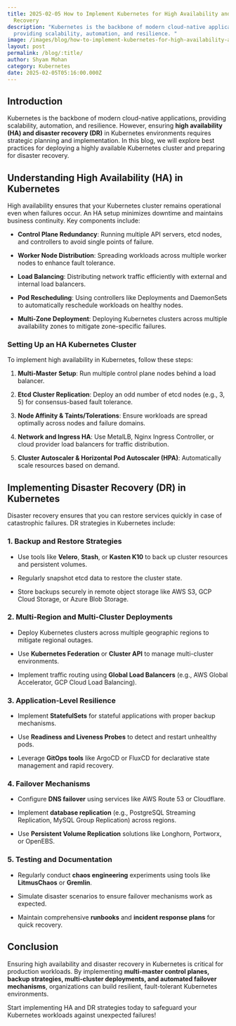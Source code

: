 ```yaml
---
title: 2025-02-05 How to Implement Kubernetes for High Availability and Disaster
  Recovery
description: "Kubernetes is the backbone of modern cloud-native applications,
  providing scalability, automation, and resilience. "
image: /images/blog/how-to-implement-kubernetes-for-high-availability-and-disaster-recovery.webp
layout: post
permalink: /blog/:title/
author: Shyam Mohan
category: Kubernetes
date: 2025-02-05T05:16:00.000Z
---
```

## Introduction

Kubernetes is the backbone of modern cloud-native applications, providing scalability, automation, and resilience. However, ensuring **high availability (HA) and disaster recovery (DR)** in Kubernetes environments requires strategic planning and implementation. In this blog, we will explore best practices for deploying a highly available Kubernetes cluster and preparing for disaster recovery.

## Understanding High Availability (HA) in Kubernetes

High availability ensures that your Kubernetes cluster remains operational even when failures occur. An HA setup minimizes downtime and maintains business continuity. Key components include:

-   **Control Plane Redundancy**: Running multiple API servers, etcd nodes, and controllers to avoid single points of failure.
    
-   **Worker Node Distribution**: Spreading workloads across multiple worker nodes to enhance fault tolerance.
    
-   **Load Balancing**: Distributing network traffic efficiently with external and internal load balancers.
    
-   **Pod Rescheduling**: Using controllers like Deployments and DaemonSets to automatically reschedule workloads on healthy nodes.
    
-   **Multi-Zone Deployment**: Deploying Kubernetes clusters across multiple availability zones to mitigate zone-specific failures.
    

### Setting Up an HA Kubernetes Cluster

To implement high availability in Kubernetes, follow these steps:

1.  **Multi-Master Setup**: Run multiple control plane nodes behind a load balancer.
    
2.  **Etcd Cluster Replication**: Deploy an odd number of etcd nodes (e.g., 3, 5) for consensus-based fault tolerance.
    
3.  **Node Affinity & Taints/Tolerations**: Ensure workloads are spread optimally across nodes and failure domains.
    
4.  **Network and Ingress HA**: Use MetalLB, Nginx Ingress Controller, or cloud provider load balancers for traffic distribution.
    
5.  **Cluster Autoscaler & Horizontal Pod Autoscaler (HPA)**: Automatically scale resources based on demand.
    

## Implementing Disaster Recovery (DR) in Kubernetes

Disaster recovery ensures that you can restore services quickly in case of catastrophic failures. DR strategies in Kubernetes include:

### 1. **Backup and Restore Strategies**

-   Use tools like **Velero**, **Stash**, or **Kasten K10** to back up cluster resources and persistent volumes.
    
-   Regularly snapshot etcd data to restore the cluster state.
    
-   Store backups securely in remote object storage like AWS S3, GCP Cloud Storage, or Azure Blob Storage.
    

### 2. **Multi-Region and Multi-Cluster Deployments**

-   Deploy Kubernetes clusters across multiple geographic regions to mitigate regional outages.
    
-   Use **Kubernetes Federation** or **Cluster API** to manage multi-cluster environments.
    
-   Implement traffic routing using **Global Load Balancers** (e.g., AWS Global Accelerator, GCP Cloud Load Balancing).
    

### 3. **Application-Level Resilience**

-   Implement **StatefulSets** for stateful applications with proper backup mechanisms.
    
-   Use **Readiness and Liveness Probes** to detect and restart unhealthy pods.
    
-   Leverage **GitOps tools** like ArgoCD or FluxCD for declarative state management and rapid recovery.
    

### 4. **Failover Mechanisms**

-   Configure **DNS failover** using services like AWS Route 53 or Cloudflare.
    
-   Implement **database replication** (e.g., PostgreSQL Streaming Replication, MySQL Group Replication) across regions.
    
-   Use **Persistent Volume Replication** solutions like Longhorn, Portworx, or OpenEBS.
    

### 5. **Testing and Documentation**

-   Regularly conduct **chaos engineering** experiments using tools like **LitmusChaos** or **Gremlin**.
    
-   Simulate disaster scenarios to ensure failover mechanisms work as expected.
    
-   Maintain comprehensive **runbooks** and **incident response plans** for quick recovery.
    

## Conclusion

Ensuring high availability and disaster recovery in Kubernetes is critical for production workloads. By implementing **multi-master control planes, backup strategies, multi-cluster deployments, and automated failover mechanisms**, organizations can build resilient, fault-tolerant Kubernetes environments.

Start implementing HA and DR strategies today to safeguard your Kubernetes workloads against unexpected failures!
